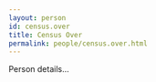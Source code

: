 ```yaml
---
layout: person
id: census.over
title: Census Over
permalink: people/census.over.html
---
```


Person details...